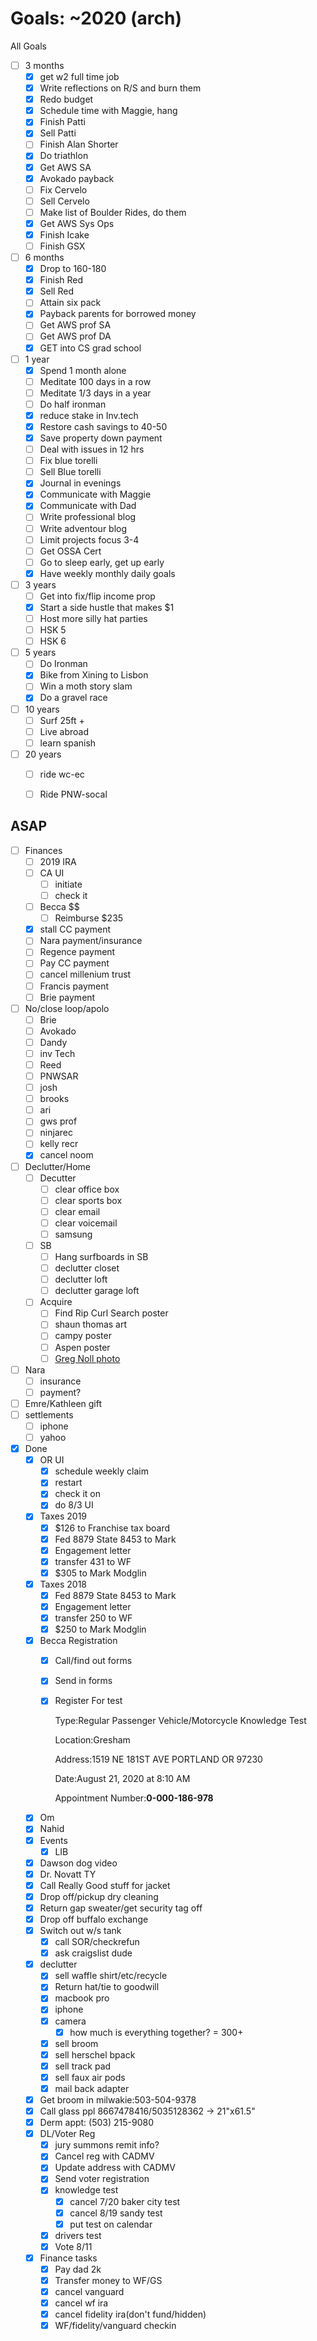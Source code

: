 # Goals: ~2020 (arch)

All Goals

- [ ]  3 months
    - [x]  get w2 full time job
    - [x]  Write reflections on R/S and burn them
    - [x]  Redo budget
    - [x]  Schedule time with Maggie, hang
    - [x]  Finish Patti
    - [x]  Sell Patti
    - [ ]  Finish Alan Shorter
    - [x]  Do triathlon
    - [x]  Get AWS SA
    - [x]  Avokado payback
    - [ ]  Fix Cervelo
    - [ ]  Sell Cervelo
    - [ ]  Make list of Boulder Rides, do them
    - [x]  Get AWS Sys Ops
    - [x]  Finish Icake
    - [ ]  Finish GSX
- [ ]  6 months
    - [x]  Drop to 160-180
    - [x]  Finish Red
    - [x]  Sell Red
    - [ ]  Attain six pack
    - [x]  Payback parents for borrowed money
    - [ ]  Get AWS prof SA
    - [ ]  Get AWS prof DA
    - [x]  GET into CS grad school
- [ ]  1 year
    - [x]  Spend 1 month alone
    - [ ]  Meditate 100 days in a row
    - [ ]  Meditate 1/3 days in a year
    - [ ]  Do half ironman
    - [x]  reduce stake in Inv.tech
    - [x]  Restore cash savings to 40-50
    - [x]  Save property down payment
    - [ ]  Deal with issues in 12 hrs
    - [ ]  Fix blue torelli
    - [ ]  Sell Blue torelli
    - [x]  Journal in evenings
    - [x]  Communicate with Maggie
    - [x]  Communicate with Dad
    - [ ]  Write professional blog
    - [ ]  Write adventour blog
    - [ ]  Limit projects focus 3-4
    - [ ]  Get OSSA Cert
    - [ ]  Go to sleep early, get up early
    - [x]  Have weekly monthly daily goals
- [ ]  3 years
    - [ ]  Get into fix/flip income prop
    - [x]  Start a side hustle that makes $1
    - [ ]  Host more silly hat parties
    - [ ]  HSK 5
    - [ ]  HSK 6
- [ ]  5 years
    - [ ]  Do Ironman
    - [x]  Bike from Xining to Lisbon
    - [ ]  Win a moth story slam
    - [x]  Do a gravel race
- [ ]  10 years
    - [ ]  Surf 25ft +
    - [ ]  Live abroad
    - [ ]  learn spanish
- [ ]  20 years
    - [ ]  ride wc-ec
    - [ ]  Ride PNW-socal
    

## ASAP

- [ ]  Finances
    - [ ]  2019 IRA
    - [ ]  CA UI
        - [ ]  initiate
        - [ ]  check it
    - [ ]  Becca $$
        - [ ]  Reimburse $235
    - [x]  stall CC payment
    - [ ]  Nara payment/insurance
    - [ ]  Regence payment
    - [ ]  Pay CC payment
    - [ ]  cancel millenium trust
    - [ ]  Francis payment
    - [ ]  Brie payment
- [ ]  No/close loop/apolo
    - [ ]  Brie
    - [ ]  Avokado
    - [ ]  Dandy
    - [ ]  inv Tech
    - [ ]  Reed
    - [ ]  PNWSAR
    - [ ]  josh
    - [ ]  brooks
    - [ ]  ari
    - [ ]  gws prof
    - [ ]  ninjarec
    - [ ]  kelly recr
    - [x]  cancel noom

- [ ]  Declutter/Home
    - [ ]  Decutter
        - [ ]  clear office box
        - [ ]  clear sports box
        - [ ]  clear email
        - [ ]  clear voicemail
        - [ ]  samsung
    - [ ]  SB
        - [ ]  Hang surfboards in SB
        - [ ]  declutter closet
        - [ ]  declutter loft
        - [ ]  declutter garage loft
    - [ ]  Acquire
        - [ ]  Find Rip Curl Search poster
        - [ ]  shaun thomas art
        - [ ]  campy poster
        - [ ]  Aspen poster
        - [ ]  [Greg Noll photo](https://www.vintagesurfart.com/color-prints/)
- [ ]  Nara
    - [ ]  insurance
    - [ ]  payment?
- [ ]  Emre/Kathleen gift
- [ ]  settlements
    - [ ]  iphone
    - [ ]  yahoo
- [x]  Done
    - [x]  OR UI
        - [x]  schedule weekly claim
        - [x]  restart
        - [x]  check it on
        - [x]  do 8/3 UI
    - [x]  Taxes 2019
        - [x]  $126 to Franchise tax board
        - [x]  Fed 8879 State 8453 to Mark
        - [x]  Engagement letter
        - [x]  transfer 431 to WF
        - [x]  $305 to Mark Modglin
    - [x]  Taxes 2018
        - [x]  Fed 8879 State 8453 to Mark
        - [x]  Engagement letter
        - [x]  transfer 250 to WF
        - [x]  $250 to Mark Modglin
    - [x]  Becca Registration
        - [x]  Call/find out forms
        - [x]  Send in forms
        - [x]  Register For test
            
            Type:Regular Passenger Vehicle/Motorcycle Knowledge Test
            
            Location:Gresham
            
            Address:1519 NE 181ST AVE
            PORTLAND OR 97230
            
            Date:August 21, 2020 at 8:10 AM
            
            Appointment Number:**0-000-186-978**
            
    - [x]  Om
    - [x]  Nahid
    - [x]  Events
        - [x]  LIB
    - [x]  Dawson dog video
    - [x]  Dr. Novatt TY
    - [x]  Call Really Good stuff for jacket
    - [x]  Drop off/pickup dry cleaning
    - [x]  Return gap sweater/get security tag off
    - [x]  Drop off buffalo exchange
    - [x]  Switch out w/s tank
        - [x]  call SOR/checkrefun
        - [x]  ask craigslist dude
    - [x]  declutter
        - [x]  sell waffle shirt/etc/recycle
        - [x]  Return hat/tie to goodwill
        - [x]  macbook pro
        - [x]  iphone
        - [x]  camera
            - [x]  how much is everything together? = 300+
        - [x]  sell broom
        - [x]  sell herschel bpack
        - [x]  sell track pad
        - [x]  sell faux air pods
        - [x]  mail back adapter
    - [x]  Get broom in milwakie:503-504-9378
    - [x]  Call glass ppl 8667478416/5035128362 → 21"x61.5"
    - [x]  Derm appt: (503) 215-9080
    - [x]  DL/Voter Reg
        - [x]  jury summons remit info?
        - [x]  Cancel reg with CADMV
        - [x]  Update address with CADMV
        - [x]  Send voter registration
        - [x]  knowledge test
            - [x]  cancel 7/20 baker city test
            - [x]  cancel 8/19 sandy test
            - [x]  put test on calendar
        - [x]  drivers test
        - [x]  Vote 8/11
    - [x]  Finance tasks
        - [x]  Pay dad 2k
        - [x]  Transfer money to WF/GS
        - [x]  cancel vanguard
        - [x]  cancel wf ira
        - [x]  cancel fidelity ira(don't fund/hidden)
        - [x]  WF/fidelity/vanguard checkin